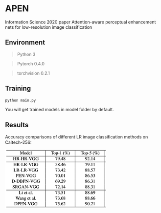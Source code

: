 # APEN
Information Science 2020 paper
Attention-aware perceptual enhancement nets for low-resolution image classification

## Environment

> Python 3

> Pytorch 0.4.0

> torchvision 0.2.1

## Training

```python
python main.py
```
You will get trained models in model folder by default.

## Results

Accuracy comparisons of different LR image classiﬁcation methods on Caltech-256:


![Comparison Results Table](./data/result.jpg)
